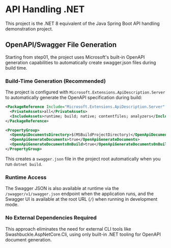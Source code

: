 # API Handling .NET

This project is the .NET 8 equivalent of the Java Spring Boot API handling demonstration project.

## OpenAPI/Swagger File Generation

Starting from step01, the project uses Microsoft's built-in OpenAPI generation capabilities to automatically create swagger.json files during build time.

### Build-Time Generation (Recommended)

The project is configured with `Microsoft.Extensions.ApiDescription.Server` to automatically generate the OpenAPI specification during build:

```xml
<PackageReference Include="Microsoft.Extensions.ApiDescription.Server" Version="8.0.0">
  <PrivateAssets>all</PrivateAssets>
  <IncludeAssets>runtime; build; native; contentfiles; analyzers</IncludeAssets>
</PackageReference>

<PropertyGroup>
  <OpenApiDocumentsDirectory>$(MSBuildProjectDirectory)</OpenApiDocumentsDirectory>
  <OpenApiGenerateDocuments>true</OpenApiGenerateDocuments>
  <OpenApiGenerateDocumentsOnBuild>true</OpenApiGenerateDocumentsOnBuild>
</PropertyGroup>
```

This creates a `swagger.json` file in the project root automatically when you run `dotnet build`.

### Runtime Access

The Swagger JSON is also available at runtime via the `/swagger/v1/swagger.json` endpoint when the application runs, and the Swagger UI is available at the root URL (`/`) when running in development mode.

### No External Dependencies Required

This approach eliminates the need for external CLI tools like Swashbuckle.AspNetCore.Cli, using only built-in .NET tooling for OpenAPI document generation.